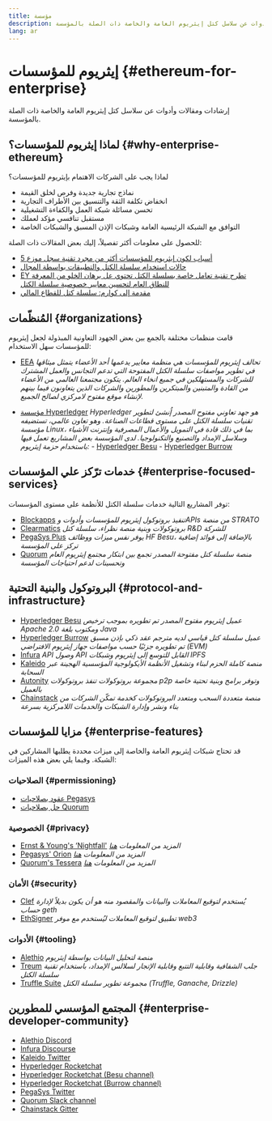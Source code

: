 ```yaml
---
title: مؤسسة
description: إرشادات ومقالات وأدوات عن سلاسل كتل إيثريوم العامة والخاصة ذات الصلة بالمؤسسة
lang: ar
---
```


# إيثريوم للمؤسسات {#ethereum-for-enterprise}

<FeaturedText>إرشادات ومقالات وأدوات عن سلاسل كتل إيثريوم العامة والخاصة ذات الصلة بالمؤسسة.</FeaturedText>

## لماذا إيثريوم للمؤسسات؟ {#why-enterprise-ethereum}

لماذا يجب على الشركات الاهتمام بإيثريوم للمؤسسات؟

- نماذج تجارية جديدة وفرص لخلق القيمة
- انخفاض تكلفة الثقة والتنسيق بين الأطراف التجارية
- تحسن مسائلة شبكة العمل والكفاءة التشغيلية
- مستقبل تنافسي مؤكد لعملك
- التوافق مع الشبكة الرئيسية العامة وشبكات الإذن المسبق والشبكات الخاصة

للحصول على معلومات أكثر تفصيلاً، إليك بعض المقالات ذات الصلة:

- [5 أسباب لكون إيثريوم للمؤسسات أكثر من مجرد تقنية سجل موزع](https://media.consensys.net/5-reasons-why-enterprise-ethereum-is-so-much-more-than-a-distributed-ledger-technology-c9a89db82cb5)
- [حالات استخدام سلسلة الكتل والتطبيقات بواسطة المجال](https://media.consensys.net/enterprise-ethereum-blockchain-use-cases-and-applications-by-industry-3914d1210049)
- [EY تطرح تقنية تعامل خاصة بسلسلة الكتل تحتوي عل برهان الخلو من المعرفة للنطاق العام لتحسين معايير خصوصية سلسلة الكتل](https://www.ey.com/en_gl/news/2019/04/ey-releases-zero-knowledge-proof-blockchain-transaction-technology-to-the-public-domain-to-advance-blockchain-privacy-standards)
- [مقدمة إلى كوارم: سلسلة كتل للقطاع المالي](https://medium.com/blockchain-at-berkeley/introduction-to-quorum-blockchain-for-the-financial-sector-58813f84e88c)

## المُنظّمات {#organizations}

قامت منظمات مختلفة بالجمع بين بعض الجهود التعاونية المبذولة لجعل إيثريوم للمؤسسات سهل الاستخدام:

- [EEA](https://entethalliance.org/) _تحالف إيثريوم للمؤسسات هي منظمة معايير يدعمها أحد الأعضاء يتمثل ميثاقها في تطوير مواصفات سلسلة الكتل المفتوحة التي تدعم التجانس والعمل المشترك للشركات والمستهلكين في جميع انخاء العالم. يتكون مجتمعنا العالمي من الأعضاء من القادة والمتبنين والمبتكرين والمطورين والشركات الذين يتعاونون فيما بينهم لإنشاء موقع مفتوح لامركزي لصالح الجميع._

- [مؤسسة Hyperledger](https://hyperledger.org) _Hyperledger هو جهد تعاوني مفتوح المصدر إُنشئ لتطوير تقنيات سلسلة الكتل على مستوى قطاعات الصناعة. وهو تعاون عالمي، تستضيفه مؤسسة Linux، بما في ذلك قادة في التمويل والأعمال المصرفية وإنترنت الأشياء وسلاسل الإمداد والتصنيع والتكنولوجيا._ _لدى المؤسسة بعض المشاريع تعمل فيها باستخدام حزمة إيثريوم:_ - [Hyperledger Besu](https://www.hyperledger.org/blog/2019/08/29/announcing-hyperledger-besu) - [Hyperledger Burrow](https://www.hyperledger.org/projects/hyperledger-burrow)

## خدمات ترّكز علي المؤسسات {#enterprise-focused-services}

توفر المشاريع التالية خدمات سلسلة الكتل للأنظمة على مستوى المؤسسات:

- [Blockapps](https://blockapps.net/) _تنفيذ بروتوكول إيثريوم للمؤسسات وأدوات وAPIs من منصة STRATO_
- [Clearmatics](https://www.clearmatics.com/about) _بروتوكولات وبنية منصة نظراء، سلسلة كتل R&D للشركة_
- [PegaSys Plus](https://pegasys.tech/enterprise/) _يوفر نفس ميزات ووظائف HF Besu، بالإضافة إلى فوائد إضافية تركز على المؤسسة_
- [Quorum](https://www.goquorum.com/) _منصة سلسلة كتل مفتوحة المصدر تجمع بين ابتكار مجتمع إيثريوم العام وتحسينات لدعم احتياجات المؤسسة_

## البروتوكول والبنية التحتية {#protocol-and-infrastructure}

- [Hyperledger Besu](https://www.hyperledger.org/projects/besu) _عميل إيثريوم مفتوح المصدر تم تطويره بموجب ترخيص Apache 2.0 ومكتوب بلغة Java_
- [Hyperledger Burrow](https://www.hyperledger.org/projects/hyperledger-burrow) _عميل سلسلة كتل قياسي لديه مترجم عقد ذكي بإذن مسبق تم تطويره جزئيًا حسب مواصفات جهاز إيثريوم الافتراضي (EVM)_
- [Infura](https://infura.io/) _API وصول API القابل للتوسع إلى إيثريوم وشبكات IPFS_
- [Kaleido](https://kaleido.io/) _منصة كاملة الحزم لبناء وتشغيل الأنظمة الأيكولوجية المؤسسية الهجينة عبر السحابة_
- [Autonity](https://www.clearmatics.com/about/) _مجموعة بروتوكولات تنفذ بروتوكولات p2p وتوفر برامج وبنية تحتية خاصة بالعميل_
- [Chainstack](https://chainstack.com/) _منصة متعددة السحب ومتعدد البروتوكولات كخدمة تمكّن الشركات من بناء ونشر وإدارة الشبكات والخدمات اللامركزية بسرعة_

## مزايا للمؤسسات {#enterprise-features}

قد تحتاج شبكات إيثريوم العامة والخاصة إلى ميزات محددة يطلبها المشاركين في الشبكة. وفيما يلي بعض هذه الميزات:

### الصلاحيات {#permissioning}

- [عقود بصلاحيات Pegasys](https://github.com/PegaSysEng/permissioning-smart-contracts)
- [حل بصلاحيات Quorum](https://github.com/jpmorganchase/quorum/wiki/Security)

### الخصوصية {#privacy}

- [Ernst & Young's ‘Nightfall'](https://github.com/EYBlockchain/nightfall) _المزيد من المعلومات [هنا](https://bravenewcoin.com/insights/ernst-and-young-rolls-out-'nightfall-to-enable-private-transactions-on)_
- [Pegasys' Orion](https://docs.pantheon.pegasys.tech/en/stable/Concepts/Privacy/Privacy-Overview/) _المزيد من المعلومات [هنا](https://pegasys.tech/privacy-in-pantheon-how-it-works-and-why-your-enterprise-should-care/)_
- [Quorum's Tessera](https://docs.goquorum.com/en/latest/Privacy/Tessera/Tessera/) _المزيد من المعلومات [هنا](https://github.com/jpmorganchase/tessera/wiki/How-Tessera-works)_

### الأمان {#security}

- [Clef](https://geth.ethereum.org/docs/clef/tutorial) _يُستخدم لتوقيع المعاملات والبيانات والمقصود منه هو أن يكون بديلاً لإدارة حساب geth_
- [EthSigner](https://github.com/ConsenSys/ethsigner) _تطبيق لتوقيع المعاملات ليُستخدم مع موفر web3_

### الأدوات {#tooling}

- [Alethio](https://explorer.aleth.io/) _منصة لتحليل البيانات بواسطة إيثريوم_
- [Treum](https://treum.io/) _جلب الشفافية وقابلية التتبع وقابلية الإتجار لسلالس الإمداد، باستخدام تقنية سلسلة الكتل_
- [Truffle Suite](https://trufflesuite.com) _مجموعة تطوير سلسلة الكتل (Truffle, Ganache, Drizzle)_

## المجتمع المؤسسي للمطورين {#enterprise-developer-community}

- [Alethio Discord](https://discord.gg/d2t8NuU)
- [Infura Discourse](https://community.infura.io/)
- [Kaleido Twitter](https://twitter.com/Kaleido_io)
- [Hyperledger Rocketchat](https://chat.hyperledger.org/)
- [Hyperledger Rocketchat (Besu channel)](https://chat.hyperledger.org/channel/besu)
- [Hyperledger Rocketchat (Burrow channel)](https://chat.hyperledger.org/channel/burrow)
- [PegaSys Twitter](https://twitter.com/Kaleido_io)
- [Quorum Slack channel](http://bit.ly/quorum-slack)
- [Chainstack Gitter](https://gitter.im/chainstack/Lobby)
